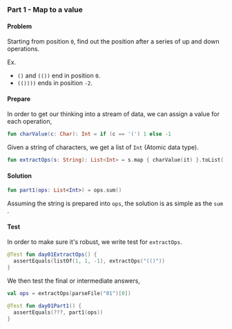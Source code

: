 ### Part 1 - Map to a value

#### Problem

Starting from position `0`, find out the position after a series of up and down operations. 

Ex.

- `()` and `(())` end in position `0`.
- `(())))` ends in position `-2`.

#### Prepare

In order to get our thinking into a stream of data, we can assign a value for each operation, 

```kotlin
fun charValue(c: Char): Int = if (c == '(') 1 else -1
```

Given a string of characters, we get a list of `Int` (Atomic data type).

```kotlin
fun extractOps(s: String): List<Int> = s.map { charValue(it) }.toList()
```

#### Solution 

```kotlin
fun part1(ops: List<Int>) = ops.sum()
```

Assuming the string is prepared into  `ops`, the solution is as simple as the `sum` .

#### Test

In order to make sure it's robust, we write test for `extractOps`.

```kotlin
@Test fun day01ExtractOps() {
  assertEquals(listOf(1, 1, -1), extractOps("(()"))
}
```

We then test the final or intermediate answers,

```kotlin
val ops = extractOps(parseFile("01")[0])

@Test fun day01Part1() { 
  assertEquals(???, part1(ops))
}
```
